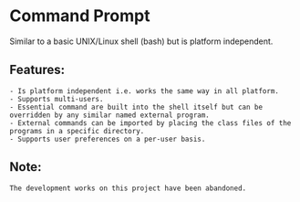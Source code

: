 # Command Prompt
Similar to a basic UNIX/Linux shell (bash) but is platform independent.

## Features:
    - Is platform independent i.e. works the same way in all platform.
    - Supports multi-users.
    - Essential command are built into the shell itself but can be overridden by any similar named external program.
    - External commands can be imported by placing the class files of the programs in a specific directory.
    - Supports user preferences on a per-user basis.

## Note:
    The development works on this project have been abandoned.